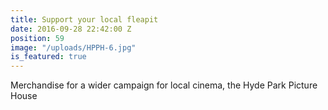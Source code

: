 ```yaml
---
title: Support your local fleapit
date: 2016-09-28 22:42:00 Z
position: 59
image: "/uploads/HPPH-6.jpg"
is_featured: true
---
```


Merchandise for a wider campaign for local cinema, the Hyde Park Picture House